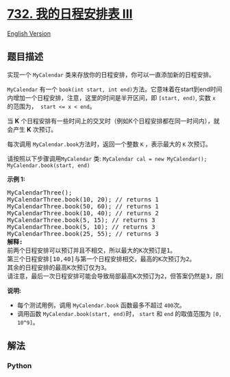 # [732. 我的日程安排表 III](https://leetcode-cn.com/problems/my-calendar-iii)

[English Version](/leetcode/0700-0799/0732.My%20Calendar%20III/README_EN.md)

## 题目描述

<!-- 这里写题目描述 -->

<p>实现一个 <code>MyCalendar</code> 类来存放你的日程安排，你可以一直添加新的日程安排。</p>

<p><code>MyCalendar</code> 有一个 <code>book(int start, int end)</code>方法。它意味着在start到end时间内增加一个日程安排，注意，这里的时间是半开区间，即 <code>[start, end)</code>, 实数&nbsp;<code>x</code> 的范围为， &nbsp;<code>start &lt;= x &lt; end</code>。</p>

<p>当 <strong>K</strong> 个日程安排有一些时间上的交叉时（例如K个日程安排都在同一时间内），就会产生 <strong>K</strong> 次预订。</p>

<p>每次调用 <code>MyCalendar.book</code>方法时，返回一个整数 <code>K</code> ，表示最大的 <code>K</code> 次预订。</p>

<p>请按照以下步骤调用<code>MyCalendar</code> 类: <code>MyCalendar cal = new MyCalendar();</code> <code>MyCalendar.book(start, end)</code></p>

<p><strong>示例 1:</strong></p>

<pre>
MyCalendarThree();
MyCalendarThree.book(10, 20); // returns 1
MyCalendarThree.book(50, 60); // returns 1
MyCalendarThree.book(10, 40); // returns 2
MyCalendarThree.book(5, 15); // returns 3
MyCalendarThree.book(5, 10); // returns 3
MyCalendarThree.book(25, 55); // returns 3
<strong>解释:</strong> 
前两个日程安排可以预订并且不相交，所以最大的K次预订是1。
第三个日程安排[10,40]与第一个日程安排相交，最高的K次预订为2。
其余的日程安排的最高K次预订仅为3。
请注意，最后一次日程安排可能会导致局部最高K次预订为2，但答案仍然是3，原因是从开始到最后，时间[10,20]，[10,40]和[5,15]仍然会导致3次预订。
</pre>

<p><strong>说明:</strong></p>

<ul>
	<li>每个测试用例，调用&nbsp;<code>MyCalendar.book</code>&nbsp;函数最多不超过&nbsp;<code>400</code>次。</li>
	<li>调用函数&nbsp;<code>MyCalendar.book(start, end)</code>时，&nbsp;<code>start</code> 和&nbsp;<code>end</code> 的取值范围为&nbsp;<code>[0, 10^9]</code>。</li>
</ul>


## 解法

<!-- 这里可写通用的实现逻辑 -->

<!-- tabs:start -->

### **Python**

<!-- 这里可写当前语言的特殊实现逻辑 -->

```python

```

<!-- tabs:end -->
